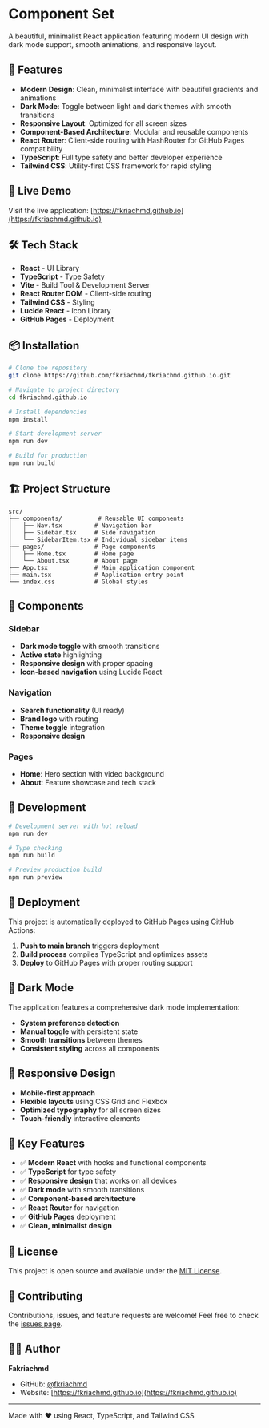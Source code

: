 # Component Set

A beautiful, minimalist React application featuring modern UI design with dark mode support, smooth animations, and responsive layout.

## 🌟 Features

- **Modern Design**: Clean, minimalist interface with beautiful gradients and animations
- **Dark Mode**: Toggle between light and dark themes with smooth transitions
- **Responsive Layout**: Optimized for all screen sizes
- **Component-Based Architecture**: Modular and reusable components
- **React Router**: Client-side routing with HashRouter for GitHub Pages compatibility
- **TypeScript**: Full type safety and better developer experience
- **Tailwind CSS**: Utility-first CSS framework for rapid styling

## 🚀 Live Demo

Visit the live application: [https://fkriachmd.github.io](https://fkriachmd.github.io)

## 🛠️ Tech Stack

- **React** - UI Library
- **TypeScript** - Type Safety
- **Vite** - Build Tool & Development Server
- **React Router DOM** - Client-side routing
- **Tailwind CSS** - Styling
- **Lucide React** - Icon Library
- **GitHub Pages** - Deployment

## 📦 Installation

```bash
# Clone the repository
git clone https://github.com/fkriachmd/fkriachmd.github.io.git

# Navigate to project directory
cd fkriachmd.github.io

# Install dependencies
npm install

# Start development server
npm run dev

# Build for production
npm run build
```

## 🏗️ Project Structure

```
src/
├── components/          # Reusable UI components
│   ├── Nav.tsx         # Navigation bar
│   ├── Sidebar.tsx     # Side navigation
│   └── SidebarItem.tsx # Individual sidebar items
├── pages/              # Page components
│   ├── Home.tsx        # Home page
│   └── About.tsx       # About page
├── App.tsx             # Main application component
├── main.tsx            # Application entry point
└── index.css           # Global styles
```

## 🎨 Components

### Sidebar
- **Dark mode toggle** with smooth transitions
- **Active state** highlighting
- **Responsive design** with proper spacing
- **Icon-based navigation** using Lucide React

### Navigation
- **Search functionality** (UI ready)
- **Brand logo** with routing
- **Theme toggle** integration
- **Responsive design**

### Pages
- **Home**: Hero section with video background
- **About**: Feature showcase and tech stack

## 🔧 Development

```bash
# Development server with hot reload
npm run dev

# Type checking
npm run build

# Preview production build
npm run preview
```

## 🚀 Deployment

This project is automatically deployed to GitHub Pages using GitHub Actions:

1. **Push to main branch** triggers deployment
2. **Build process** compiles TypeScript and optimizes assets
3. **Deploy** to GitHub Pages with proper routing support

## 🌙 Dark Mode

The application features a comprehensive dark mode implementation:

- **System preference detection**
- **Manual toggle** with persistent state
- **Smooth transitions** between themes
- **Consistent styling** across all components

## 📱 Responsive Design

- **Mobile-first approach**
- **Flexible layouts** using CSS Grid and Flexbox
- **Optimized typography** for all screen sizes
- **Touch-friendly** interactive elements

## 🎯 Key Features

- ✅ **Modern React** with hooks and functional components
- ✅ **TypeScript** for type safety
- ✅ **Responsive design** that works on all devices
- ✅ **Dark mode** with smooth transitions
- ✅ **Component-based architecture**
- ✅ **React Router** for navigation
- ✅ **GitHub Pages** deployment
- ✅ **Clean, minimalist design**

## 📄 License

This project is open source and available under the [MIT License](LICENSE).

## 🤝 Contributing

Contributions, issues, and feature requests are welcome! Feel free to check the [issues page](https://github.com/fkriachmd/fkriachmd.github.io/issues).

## 👨‍💻 Author

**Fakriachmd**
- GitHub: [@fkriachmd](https://github.com/fkriachmd)
- Website: [https://fkriachmd.github.io](https://fkriachmd.github.io)

---

Made with ❤️ using React, TypeScript, and Tailwind CSS
